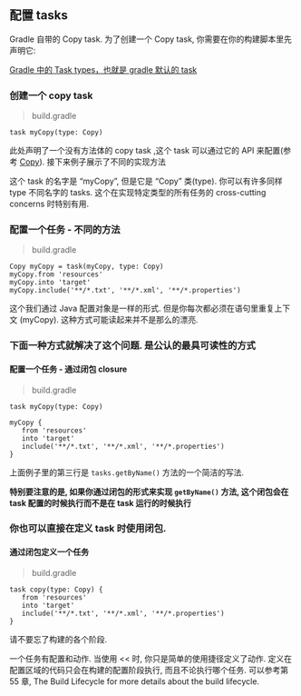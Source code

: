 ## 配置 tasks

Gradle 自带的 Copy task. 为了创建一个 Copy task, 你需要在你的构建脚本里先声明它:



[Gradle 中的 Task types，也就是 gradle 默认的 task](https://docs.gradle.org/current/dsl/org.gradle.api.tasks.Copy.html#gsc.tab=0)

###  创建一个 copy task

> build.gradle

    task myCopy(type: Copy)

此处声明了一个没有方法体的 copy task ,这个 task 可以通过它的 API 来配置(参考 [Copy](https://docs.gradle.org/current/dsl/org.gradle.api.tasks.Copy.html#gsc.tab=0)). 接下来例子展示了不同的实现方法

这个 task 的名字是 “myCopy”, 但是它是 “Copy” 类(type). 你可以有许多同样 type 不同名字的 tasks. 这个在实现特定类型的所有任务的 cross-cutting concerns 时特别有用.

### 配置一个任务 - 不同的方法

> build.gradle

```
Copy myCopy = task(myCopy, type: Copy)
myCopy.from 'resources'
myCopy.into 'target'
myCopy.include('**/*.txt', '**/*.xml', '**/*.properties')

```

这个我们通过 Java 配置对象是一样的形式. 但是你每次都必须在语句里重复上下文 (myCopy). 这种方式可能读起来并不是那么的漂亮.

### 下面一种方式就解决了这个问题. 是公认的最具可读性的方式

#### 配置一个任务 - 通过闭包 closure

> build.gradle

```
task myCopy(type: Copy)

myCopy {
   from 'resources'
   into 'target'
   include('**/*.txt', '**/*.xml', '**/*.properties')
}

```

上面例子里的第三行是 `tasks.getByName()` 方法的一个简洁的写法. 

**特别要注意的是, 如果你通过闭包的形式来实现 `getByName()` 方法, 这个闭包会在 task 配置的时候执行而不是在 task 运行的时候执行**

### 你也可以直接在定义 task 时使用闭包.

#### 通过闭包定义一个任务

> build.gradle

```
task copy(type: Copy) {
   from 'resources'
   into 'target'
   include('**/*.txt', '**/*.xml', '**/*.properties')
}

```

请不要忘了构建的各个阶段.

一个任务有配置和动作. 当使用 << 时, 你只是简单的使用捷径定义了动作. 定义在配置区域的代码只会在构建的配置阶段执行, 而且不论执行哪个任务. 可以参考第 55 章, The Build Lifecycle for more details about the build lifecycle.






